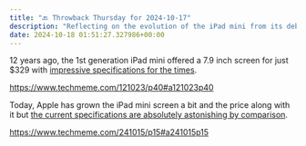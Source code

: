 ```yaml
---
title: "🔙 Throwback Thursday for 2024-10-17"
description: "Reflecting on the evolution of the iPad mini from its debut to today's impressive specs!"
date: 2024-10-18 01:51:27.327986+00:00
---
```


<!-- buttondown-editor-mode: fancy --><p>12 years ago, the 1st generation iPad mini offered a <span style="color: rgb(32, 33, 34)">7.9 inch screen for just $329 with </span><a target="_blank" rel="noopener noreferrer nofollow" href="https://support.apple.com/en-us/111978"><span style="color: rgb(32, 33, 34)">impressive specifications for the times</span></a><span style="color: rgb(32, 33, 34)">.</span></p><p><a target="_blank" rel="noopener noreferrer nofollow" href="https://www.techmeme.com/121023/p40#a121023p40">https://www.techmeme.com/121023/p40#a121023p40</a></p><p>Today, Apple has grown the iPad mini screen a bit and the price along with it but <a target="_blank" rel="noopener noreferrer nofollow" href="https://www.apple.com/ipad-mini/specs/">the current specifications are absolutely astonishing by comparison</a>.</p><p><a target="_blank" rel="noopener noreferrer nofollow" href="https://www.techmeme.com/241015/p15#a241015p15">https://www.techmeme.com/241015/p15#a241015p15</a></p><p></p><p></p><p></p><p></p>